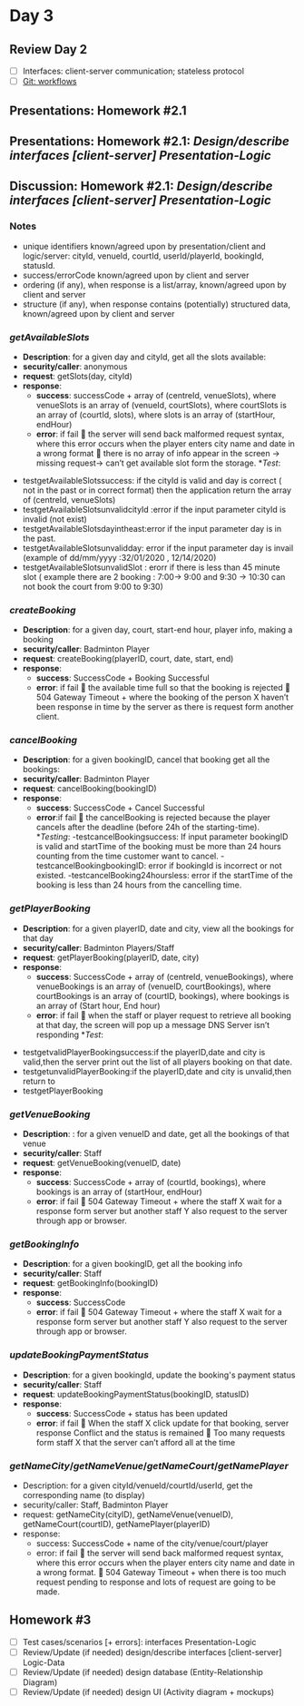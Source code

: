 # Day 3
## Review Day 2
- [ ] Interfaces: client-server communication; stateless protocol
- [ ] [Git: workflows](https://www.atlassian.com/git/tutorials/comparing-workflows)

## Presentations: Homework #2.1
## Presentations: Homework #2.1: _Design/describe interfaces [client-server] Presentation-Logic_

## Discussion: Homework #2.1: _Design/describe interfaces [client-server] Presentation-Logic_

### Notes
* unique identifiers known/agreed upon by presentation/client and 
logic/server: cityId, venueId, courtId, userId/playerId, bookingId, statusId.
* success/errorCode known/agreed upon by client and server
* ordering (if any), when response is a list/array, known/agreed upon by client and server
* structure (if any), when response contains (potentially) structured data,
known/agreed upon by client and server
### _getAvailableSlots_
* __Description__: for a given day and cityId, get all the slots available:
* __security/caller__: anonymous
* __request__: getSlots(day, cityId)
* __response__: 
  * __success__: successCode + array of (centreId, venueSlots), where
venueSlots is an array of (venueId, courtSlots), where
courtSlots is an array of (courtId, slots), where
slots is an array of (startHour, endHour)
  * __error__: if fail
	 the server will send back malformed request syntax, where this error occurs when the player enters city name and date in a wrong format 
	 there is no array of info appear in the screen -> missing request-> can’t get available slot form the storage.
*_Test_:
- testgetAvailableSlotssuccess: if the cityId is valid and day is correct ( not in the past or in correct format) then the application return the array of (centreId, venueSlots)
- testgetAvailableSlotsunvalidcityId :error if the input parameter cityId is invalid (not exist)
- testgetAvailableSlotsdayintheast:error if the input parameter day is in the past.
- testgetAvailableSlotsunvalidday: error if the input parameter day is invail (example of dd/mm/yyyy :32/01/2020 , 12/14/2020)
- testgetAvailableSlotsunvalidSlot : erorr if there is less than 45 minute slot ( example there are 2 booking : 7:00-> 9:00 and 9:30 -> 10:30 can not book the court from 9:00 to 9:30)
### _createBooking_
* __Description__: for a given day, court, start-end hour, player info, making a booking
* __security/caller__: Badminton Player
* __request__: createBooking(playerID, court, date, start, end)
* __response__: 
  * __success__: SuccessCode + Booking Successful
  * __error__:  if fail
	 the available time full so that the booking is rejected
	504 Gateway Timeout + where the booking of the person X haven’t been response in time by the server as there is request form another client.

### _cancelBooking_
* __Description__: for a given bookingID, cancel that booking
get all the bookings:
* __security/caller__: Badminton Player
* __request__: cancelBooking(bookingID)
* __response__: 
  * __success__: SuccessCode + Cancel Successful
  * __error__:if fail 
	 the cancelBooking is rejected because the player cancels after the deadline (before 24h of the starting-time).
*_Testing_:
-testcancelBookingsuccess: If input parameter bookingID is valid and startTime of the booking must be more than 24 hours counting from the time customer want to cancel.
-testcancelBookingbookingID: error if bookingId is incorrect or not existed.
-testcancelBooking24hoursless: error if the startTime of the booking is less than 24 hours from the cancelling time.
### _getPlayerBooking_
* __Description__: for a given playerID, date and city, view all the bookings for that day
* __security/caller__: Badminton Players/Staff
* __request__: getPlayerBooking(playerID, date, city)
* __response__: 
  * __success__: SuccessCode + array of (centreId, venueBookings), where venueBookings is an array of (venueID, courtBookings), where courtBookings is an array of (courtID, bookings), where bookings is an array of (Start hour, End hour)
  * __error__:  if fail
	 when the staff or player request to retrieve all booking at that day, the screen will pop up a message DNS Server isn’t responding
*_Test_:
- testgetvalidPlayerBookingsuccess:if the playerID,date and city is valid,then the server print out the list of all players booking on that date.
- testgetunvalidPlayerBooking:if the playerID,date and city is unvalid,then return to 
- testgetPlayerBooking

### _getVenueBooking_
* __Description__: : for a given venueID and date, get all the bookings of that venue
* __security/caller__: Staff
* __request__: getVenueBooking(venueID, date)
* __response__: 
  * __success__: SuccessCode + array of (courtId, bookings), where bookings is an array of (startHour, endHour)
  * __error__: if fail
	504 Gateway Timeout + where the staff X wait for a response form server but another staff Y also request to the server through app or browser.

### _getBookingInfo_
* __Description__: for a given bookingID, get all the booking info
* __security/caller__: Staff
* __request__: getBookingInfo(bookingID)
* __response__: 
  * __success__: SuccessCode
  * __error__: if fail
	504 Gateway Timeout + where the staff X wait for a response form server but another staff Y also request to the server through app or browser.

### _updateBookingPaymentStatus_
* __Description__: for a given bookingId, update the booking's 
payment status
* __security/caller__: Staff
* __request__: updateBookingPaymentStatus(bookingID, statusID)
* __response__: 
  * __success__: SuccessCode + status has been updated
  * __error__: if fail
	When the staff X click update for that booking, server response Conflict and the status is remained
	Too many requests form staff X that the server can’t afford all at the time

### _getNameCity_/_getNameVenue_/_getNameCourt_/_getNamePlayer_
* Description: for a given cityId/venueId/courtId/userId, get the corresponding name (to display)
* security/caller: Staff, Badminton Player
* request: getNameCity(cityID), getNameVenue(venueID), getNameCourt(courtID), getNamePlayer(playerID)
* response: 
  * success: SuccessCode + name of the city/venue/court/player
  * error: if fail
	the server will send back malformed request syntax, where this error occurs when the player enters city name and date in a wrong format.
	504 Gateway Timeout + when there is too much request pending to response and lots of request are going to be made.

## Homework #3
- [ ] Test cases/scenarios [+ errors]: interfaces Presentation-Logic
- [ ] Review/Update (if needed) design/describe interfaces [client-server] 
Logic-Data 
- [ ] Review/Update (if needed) design database (Entity-Relationship Diagram)
- [ ] Review/Update (if needed) design UI (Activity diagram + mockups)
